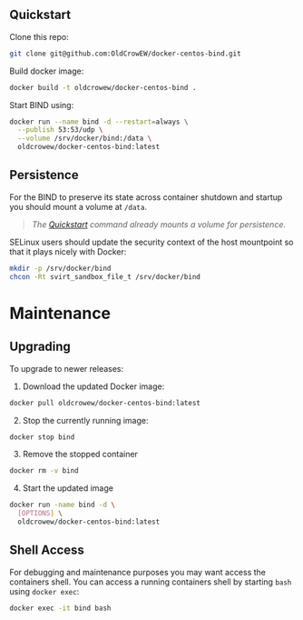 ## Quickstart

Clone this repo:

```bash
git clone git@github.com:OldCrowEW/docker-centos-bind.git
```

Build docker image:

```bash
docker build -t oldcrowew/docker-centos-bind .
```

Start BIND using:

```bash
docker run --name bind -d --restart=always \
  --publish 53:53/udp \
  --volume /srv/docker/bind:/data \
  oldcrowew/docker-centos-bind:latest
```

## Persistence

For the BIND to preserve its state across container shutdown and startup you should mount a volume at `/data`.

> *The [Quickstart](#quickstart) command already mounts a volume for persistence.*

SELinux users should update the security context of the host mountpoint so that it plays nicely with Docker:

```bash
mkdir -p /srv/docker/bind
chcon -Rt svirt_sandbox_file_t /srv/docker/bind
```

# Maintenance

## Upgrading

To upgrade to newer releases:

  1. Download the updated Docker image:

  ```bash
  docker pull oldcrowew/docker-centos-bind:latest
  ```

  2. Stop the currently running image:

  ```bash
  docker stop bind
  ```

  3. Remove the stopped container

  ```bash
  docker rm -v bind
  ```

  4. Start the updated image

  ```bash
  docker run -name bind -d \
    [OPTIONS] \
    oldcrowew/docker-centos-bind:latest
  ```

## Shell Access

For debugging and maintenance purposes you may want access the containers shell. You can access a running containers shell by starting `bash` using `docker exec`:

```bash
docker exec -it bind bash
```
